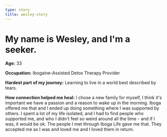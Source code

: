 ```yaml
---
type: story
title: wesley-story
---
```


# My name is Wesley, and I'm a seeker.

**Age:** 33

**Occupation:** Ibogaine-Assisted Detox Therapy Provider

**Hardest part of my journey:** Learning to live in a world best described by tears.

**How connection helped me heal:** I chose a new family for myself, I think it's important we have a passion and a reason to wake up in the morning. Iboga offered me that and I ended up doing something where I was supported by others. I spent a lot of my life isolated, and I had to find people who supported me, and who I didn't feel so weird around all the time - and if I was, it would be ok. The people I met through Iboga Life gave me that. They accepted me as I was and loved me and I loved them in return.